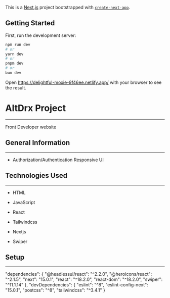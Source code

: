 This is a [Next.js](https://nextjs.org) project bootstrapped with [`create-next-app`](https://github.com/vercel/next.js/tree/canary/packages/create-next-app).

## Getting Started

First, run the development server:

```bash
npm run dev
# or
yarn dev
# or
pnpm dev
# or
bun dev
```

Open https://delightful-moxie-9f46ee.netlify.app/ with your browser to see the result.

<h1>AltDrx Project</h1>
<hr><p>Front Developer website</p><h2>General Information</h2>
<hr><ul>
<li>Authorization/Authentication
Responsive UI</li>
</ul><h2>Technologies Used</h2>
<hr><ul>
<li>HTML</li>
</ul><ul>
<li>JavaScript</li>
</ul><ul>
<li>React</li>
</ul><ul>
<li>Tailwindcss</li>
</ul><ul>
<li>Nextjs</li>
</ul><ul>
<li>Swiper</li>
</ul><h2>Setup</h2>
<hr><p>"dependencies": {
"@headlessui/react": "^2.2.0",
"@heroicons/react": "^2.1.5",
"next": "15.0.1",
"react": "^18.2.0",
"react-dom": "^18.2.0",
"swiper": "^11.1.14"
},
"devDependencies": {
"eslint": "^8",
"eslint-config-next": "15.0.1",
"postcss": "^8",
"tailwindcss": "^3.4.1"
}</p>
